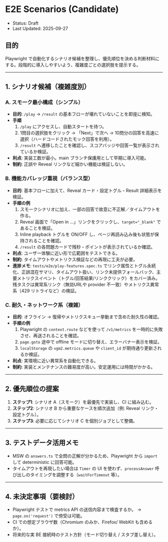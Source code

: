 # E2E Scenarios (Candidate)

- Status: Draft
- Last Updated: 2025-09-27

## 目的
Playwright で自動化するシナリオ候補を整理し、優先順位を決める判断材料にする。段階的に導入しやすいよう、複雑度ごとの選択肢を提示する。

---

## 1. シナリオ候補（複雑度別）

### A. スモーク最小構成（シンプル）
- **目的**: `/play` → `/result` の基本フローが壊れていないことを即座に検知。
- **手順**
  1. `/play` にアクセスし、自動スタートを待つ。
  2. 1問目の選択肢をクリック → 「Next」で次へ → 10問分の回答を高速に選択（ハードコードされたモック回答を利用）。
  3. `/result` へ遷移したことを確認し、スコアバッジや回答一覧が表示されているか検証。
- **利点**: 実装工数が最小。main ブランチ保護用として早期に導入可能。
- **制約**: 正誤や Reveal リンクなど細かい機能は検証しない。

### B. 機能カバレッジ重視（バランス型）
- **目的**: 基本フローに加えて、Reveal カード・設定トグル・Result 詳細表示を検証。
- **手順の例**
  1. スモークシナリオに加え、一部の回答で故意に不正解／タイムアウトを作る。
  2. Reveal 画面で「Open in …」リンクをクリックし、`target="_blank"` であることを検証。
  3. Inline playback トグルを ON/OFF し、ページ再読み込み後も状態が保持されることを確認。
  4. `/result` の各問題カードで残秒・ポイントが表示されているか確認。
- **利点**: ユーザー体験に近い形で広範囲をテストできる。
- **制約**: タイムアウトやメトリクス検証などの再現に工夫が必要。
- **進捗メモ**: `tests/e2e/play-features.spec.ts` でリンク属性とトグル永続化、正誤混在サマリ、タイムアウト扱い、リンク未提供フォールバック、主要メトリクスイベント（トグル/回答結果/リンククリック）をカバー済み。残タスクは異常系リンク（無効URLや provider 不一致）やメトリクス異常系（429 リトライなど）の検証。

### C. 耐久・ネットワーク系（複雑）
- **目的**: オフライン → 復帰やメトリクスキュー挙動まで含めた耐久性の確認。
- **手順の例**
  1. Playwright の `context.route` などを使って `/v1/metrics` を一時的に失敗させ、再送されることを確認。
  2. `page.goto` 途中で offline モードに切り替え、エラーバナー表示を検証。
  3. `localStorage` の `vgm2.metrics.queue` や `client_id` が期待通り更新されるか検証。
- **利点**: 実環境に近い異常系を自動化できる。
- **制約**: 実装とメンテナンスの難易度が高い。安定運用には時間がかかる。

---

## 2. 優先順位の提案
1. **ステップ1**: シナリオ A（スモーク）を最優先で実装し、CI に組み込む。
2. **ステップ2**: シナリオ B から重要なケースを順次追加（例: Reveal リンク・設定トグル）。
3. **ステップ3**: 必要に応じてシナリオ C を個別ジョブとして整備。

---

## 3. テストデータ活用メモ
- MSW の `answers.ts` で全問の正解が分かるため、Playwright から `import` して deterministic に回答可能。
- タイムアウトを再現したい場合は `Timer` の UI を使わず、`processAnswer` 呼び出しのタイミングを調整する（`waitForTimeout` 等）。

---

## 4. 未決定事項（要検討）
- Playwright テストで metrics API の送信内容まで検査するか。 → `page.on('request')` で傍受は可能。
- CI での想定ブラウザ数（Chromium のみか、Firefox/ WebKit も含めるか）。
- 将来的な実 BE 接続時のテスト方針（モード切り替え / スタブ差し替え）。
